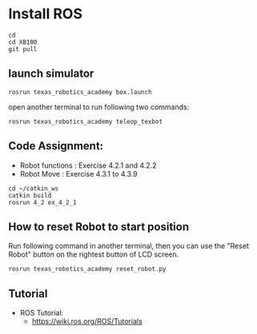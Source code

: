 # Install ROS
```
cd
cd XB100
git pull
```

## launch simulator 
```
rosrun texas_robotics_academy box.launch
```
open another terminal to run following two commands:
```
rosrun texas_robotics_academy teleop_texbot
```


## Code Assignment:
* Robot functions :  Exercise 4.2.1 and 4.2.2 
* Robot Move : Exercise 4.3.1 to 4.3.9
```
cd ~/catkin_ws
catkin build
rosrun 4_2 ex_4_2_1
```

## How to reset Robot to start position
Run following command in another terminal, then you can use the "Reset Robot" button on the rightest button of LCD screen. 
```
rosrun texas_robotics_academy reset_robot.py
```

## Tutorial 
* ROS Tutorial:
  * https://wiki.ros.org/ROS/Tutorials

